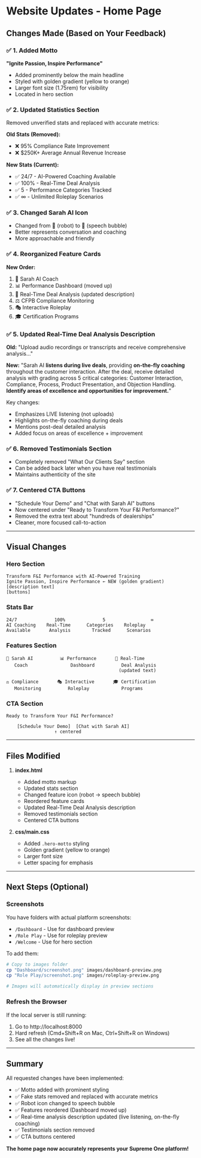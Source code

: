 # Website Updates - Home Page

## Changes Made (Based on Your Feedback)

### ✅ 1. Added Motto
**"Ignite Passion, Inspire Performance"**
- Added prominently below the main headline
- Styled with golden gradient (yellow to orange)
- Larger font size (1.75rem) for visibility
- Located in hero section

### ✅ 2. Updated Statistics Section
Removed unverified stats and replaced with accurate metrics:

**Old Stats (Removed):**
- ❌ 95% Compliance Rate Improvement
- ❌ $250K+ Average Annual Revenue Increase

**New Stats (Current):**
- ✅ 24/7 - AI-Powered Coaching Available
- ✅ 100% - Real-Time Deal Analysis
- ✅ 5 - Performance Categories Tracked
- ✅ ∞ - Unlimited Roleplay Scenarios

### ✅ 3. Changed Sarah AI Icon
- Changed from 🤖 (robot) to 💬 (speech bubble)
- Better represents conversation and coaching
- More approachable and friendly

### ✅ 4. Reorganized Feature Cards
**New Order:**
1. 💬 Sarah AI Coach
2. 📊 Performance Dashboard (moved up)
3. 🎯 Real-Time Deal Analysis (updated description)
4. ⚖️ CFPB Compliance Monitoring
5. 🎭 Interactive Roleplay
6. 🎓 Certification Programs

### ✅ 5. Updated Real-Time Deal Analysis Description
**Old:** "Upload audio recordings or transcripts and receive comprehensive analysis..."

**New:** "Sarah AI **listens during live deals**, providing **on-the-fly coaching** throughout the customer interaction. After the deal, receive detailed analysis with grading across 5 critical categories: Customer Interaction, Compliance, Process, Product Presentation, and Objection Handling. **Identify areas of excellence and opportunities for improvement.**"

Key changes:
- Emphasizes LIVE listening (not uploads)
- Highlights on-the-fly coaching during deals
- Mentions post-deal detailed analysis
- Added focus on areas of excellence + improvement

### ✅ 6. Removed Testimonials Section
- Completely removed "What Our Clients Say" section
- Can be added back later when you have real testimonials
- Maintains authenticity of the site

### ✅ 7. Centered CTA Buttons
- "Schedule Your Demo" and "Chat with Sarah AI" buttons
- Now centered under "Ready to Transform Your F&I Performance?"
- Removed the extra text about "hundreds of dealerships"
- Cleaner, more focused call-to-action

---

## Visual Changes

### Hero Section
```
Transform F&I Performance with AI-Powered Training
Ignite Passion, Inspire Performance ← NEW (golden gradient)
[description text]
[buttons]
```

### Stats Bar
```
24/7              100%              5                 ∞
AI Coaching    Real-Time      Categories    Roleplay
Available       Analysis        Tracked      Scenarios
```

### Features Section
```
💬 Sarah AI          📊 Performance       🎯 Real-Time
   Coach                Dashboard          Deal Analysis
                                          (updated text)

⚖️ Compliance       🎭 Interactive       🎓 Certification
   Monitoring          Roleplay            Programs
```

### CTA Section
```
Ready to Transform Your F&I Performance?

    [Schedule Your Demo]  [Chat with Sarah AI]
                  ↑ centered
```

---

## Files Modified

1. **index.html**
   - Added motto markup
   - Updated stats section
   - Changed feature icon (robot → speech bubble)
   - Reordered feature cards
   - Updated Real-Time Deal Analysis description
   - Removed testimonials section
   - Centered CTA buttons

2. **css/main.css**
   - Added `.hero-motto` styling
   - Golden gradient (yellow to orange)
   - Larger font size
   - Letter spacing for emphasis

---

## Next Steps (Optional)

### Screenshots
You have folders with actual platform screenshots:
- `/Dashboard` - Use for dashboard preview
- `/Role Play` - Use for roleplay preview
- `/Welcome` - Use for hero section

To add them:
```bash
# Copy to images folder
cp "Dashboard/screenshot.png" images/dashboard-preview.png
cp "Role Play/screenshot.png" images/roleplay-preview.png

# Images will automatically display in preview sections
```

### Refresh the Browser
If the local server is still running:
1. Go to http://localhost:8000
2. Hard refresh (Cmd+Shift+R on Mac, Ctrl+Shift+R on Windows)
3. See all the changes live!

---

## Summary

All requested changes have been implemented:
- ✅ Motto added with prominent styling
- ✅ Fake stats removed and replaced with accurate metrics
- ✅ Robot icon changed to speech bubble
- ✅ Features reordered (Dashboard moved up)
- ✅ Real-time analysis description updated (live listening, on-the-fly coaching)
- ✅ Testimonials section removed
- ✅ CTA buttons centered

**The home page now accurately represents your Supreme One platform!**
